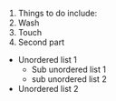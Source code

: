 1. Things to do include:
  1. Wash
  2. Touch
2. Second part

- Unordered list 1
  - Sub unordered list 1
  - sub unordered list 2
- Unordered list 2
